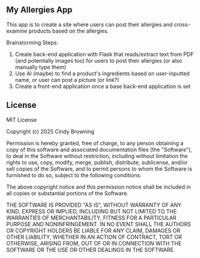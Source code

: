 ## My Allergies App
This app is to create a site where users can post their allergies and cross-examine products based on the allergies.

Brainstorming Steps:
1. Create back-end application with Flask that reads/extract text from PDF (and potentially images too) for users to post their allergies (or also manually type them)
2. Use AI (maybe) to find a product's ingredients based on user-inputted name, or user can post a picture (or link?)
3. Create a front-end application once a base back-end application is set

## License
MIT License

Copyright (c) 2025 Cindy Browning

Permission is hereby granted, free of charge, to any person obtaining a copy
of this software and associated documentation files (the "Software"), to deal
in the Software without restriction, including without limitation the rights
to use, copy, modify, merge, publish, distribute, sublicense, and/or sell
copies of the Software, and to permit persons to whom the Software is
furnished to do so, subject to the following conditions:

The above copyright notice and this permission notice shall be included in all
copies or substantial portions of the Software.

THE SOFTWARE IS PROVIDED "AS IS", WITHOUT WARRANTY OF ANY KIND, EXPRESS OR
IMPLIED, INCLUDING BUT NOT LIMITED TO THE WARRANTIES OF MERCHANTABILITY,
FITNESS FOR A PARTICULAR PURPOSE AND NONINFRINGEMENT. IN NO EVENT SHALL THE
AUTHORS OR COPYRIGHT HOLDERS BE LIABLE FOR ANY CLAIM, DAMAGES OR OTHER
LIABILITY, WHETHER IN AN ACTION OF CONTRACT, TORT OR OTHERWISE, ARISING FROM,
OUT OF OR IN CONNECTION WITH THE SOFTWARE OR THE USE OR OTHER DEALINGS IN THE
SOFTWARE.